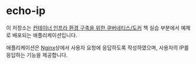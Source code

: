 # echo-ip
이 저장소는 [컨테이너 인프라 환경 구축을 위한 쿠버네티스/도커](https://yes24.com) 책 실습 부분에서 예제로 배포되는 애플리케이션입니다. 

애플리케이션은 [Nginx](https://nginx.org)상에서 사용자 요청에 응답하도록 작성하였으며, 사용자의 IP를 응답하는 기능을 제공합니다.
